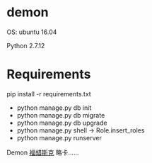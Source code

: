 # demon

OS: ubuntu 16.04

Python 2.7.12
# Requirements
pip install -r requirements.txt

* python manage.py db init
* python manage.py db migrate
* python manage.py db upgrade
* python manage.py shell -> Role.insert_roles
* python manage.py runserver

Demon [福蜡斯克](http://woowooh.herokuapp.com/) 略卡…… 
